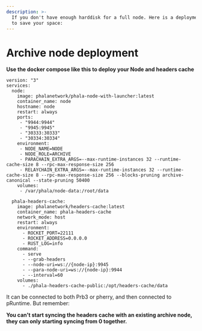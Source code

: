 ```yaml
---
description: >-
  If you don't have enough harddisk for a full node. Here is a deployment method
  to save your space:
---
```


# Archive node deployment

**Use the docker compose like this to deploy your Node and headers cache**

```docker
version: "3"
services:
  node:
    image: phalanetwork/phala-node-with-launcher:latest
    container_name: node
    hostname: node
    restart: always
    ports:
     - "9944:9944"
     - "9945:9945"
     - "30333:30333"
     - "30334:30334"
    environment:
     - NODE_NAME=NODE
     - NODE_ROLE=ARCHIVE
     - PARACHAIN_EXTRA_ARGS=--max-runtime-instances 32 --runtime-cache-size 8 --rpc-max-response-size 256
     - RELAYCHAIN_EXTRA_ARGS=--max-runtime-instances 32 --runtime-cache-size 8 --rpc-max-response-size 256 --blocks-pruning archive-canonical --state-pruning 50400
    volumes:
     - /var/phala/node-data:/root/data

  phala-headers-cache:
    image: phalanetwork/headers-cache:latest
    container_name: phala-headers-cache
    network_mode: host
    restart: always
    environment:
      - ROCKET_PORT=22111
      - ROCKET_ADDRESS=0.0.0.0
      - RUST_LOG=info
    command:
      - serve
      - --grab-headers
      - --node-uri=ws://{node-ip}:9945
      - --para-node-uri=ws://{node-ip}:9944
      - --interval=60
    volumes:
      - ./phala-headers-cache-public:/opt/headers-cache/data
```

It can be connected to both Prb3 or pherry, and then connected to pRuntime. But remember:

**You can't start syncing the headers cache with an existing archive node, they can only starting syncing from 0 together.**
